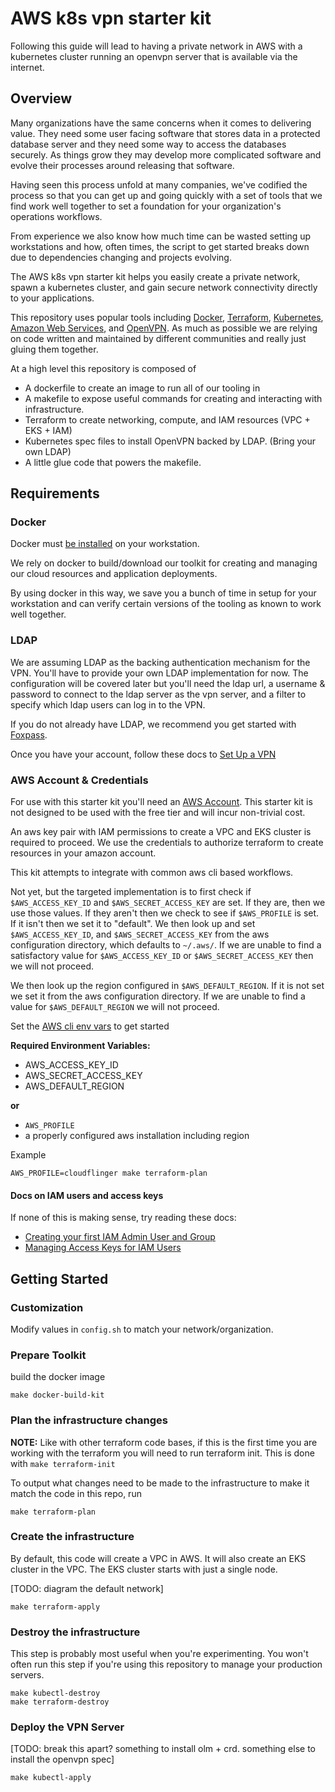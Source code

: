 # AWS k8s vpn starter kit

Following this guide will lead to having a private network in AWS with a kubernetes cluster running an openvpn server that is available via the internet.

## Overview

Many organizations have the same concerns when it comes to delivering value. They need some user facing software that stores data in a protected database server and they need some way to access the databases securely. As things grow they may develop more complicated software and evolve their processes around releasing that software.

Having seen this process unfold at many companies, we've codified the process so that you can get up and going quickly with a set of tools that we find work well together to set a foundation for your organization's operations workflows.

From experience we also know how much time can be wasted setting up workstations and how, often times, the script to get started breaks down due to dependencies changing and projects evolving.

The AWS k8s vpn starter kit helps you easily create a private network, spawn a kubernetes cluster, and gain secure network connectivity directly to your applications.

This repository uses popular tools including [Docker](https://www.docker.com/), [Terraform](https://www.terraform.io/), [Kubernetes](https://kubernetes.io/), [Amazon Web Services](https://aws.amazon.com/), and [OpenVPN](https://openvpn.net/). As much as possible we are relying on code written and maintained by different communities and really just gluing them together.

At a high level this repository is composed of

- A dockerfile to create an image to run all of our tooling in
- A makefile to expose useful commands for creating and interacting with infrastructure.
- Terraform to create networking, compute, and IAM resources (VPC + EKS + IAM)
- Kubernetes spec files to install OpenVPN backed by LDAP. (Bring your own LDAP)
- A little glue code that powers the makefile.

## Requirements

### Docker

Docker must [be installed](https://docs.docker.com/install/) on your workstation.

We rely on docker to build/download our toolkit for creating and managing our cloud resources and application deployments.

By using docker in this way, we save you a bunch of time in setup for your workstation and can verify certain versions of the tooling as known to work well together.

### LDAP

We are assuming LDAP as the backing authentication mechanism for the VPN. You'll have to provide your own LDAP implementation for now. The configuration will be covered later but you'll need the ldap url, a username & password to connect to the ldap server as the vpn server, and a filter to specify which ldap users can log in to the VPN.

If you do not already have LDAP, we recommend you get started with [Foxpass](https://www.foxpass.com/).

Once you have your account, follow these docs to [Set Up a VPN](https://foxpass.readme.io/docs/set-up-a-vpn)

### AWS Account & Credentials

For use with this starter kit you'll need an [AWS Account](https://aws.amazon.com/). This starter kit is not designed to be used with the free tier and will incur non-trivial cost.

An aws key pair with IAM permissions to create a VPC and EKS cluster is required to proceed. We use the credentials to authorize terraform to create resources in your amazon account.

This kit attempts to integrate with common aws cli based workflows.

Not yet, but the targeted implementation is to first check if `$AWS_ACCESS_KEY_ID` and `$AWS_SECRET_ACCESS_KEY` are set. If they are, then we use those values. If they aren't then we check to see if `$AWS_PROFILE` is set. If it isn't then we set it to "default". We then look up and set `$AWS_ACCESS_KEY_ID`, and `$AWS_SECRET_ACCESS_KEY` from the aws configuration directory, which defaults to `~/.aws/`. If we are unable to find a satisfactory value for `$AWS_ACCESS_KEY_ID` or `$AWS_SECRET_ACCESS_KEY` then we will not proceed.

We then look up the region configured in `$AWS_DEFAULT_REGION`. If it is not set we set it from the aws configuration directory. If we are unable to find a value for `$AWS_DEFAULT_REGION` we will not proceed.

Set the [AWS cli env vars](https://docs.aws.amazon.com/cli/latest/userguide/cli-environment.html) to get started

**Required Environment Variables:**
-   AWS_ACCESS_KEY_ID
-   AWS_SECRET_ACCESS_KEY
-   AWS_DEFAULT_REGION

**or**

- `AWS_PROFILE`
- a properly configured aws installation including region

Example

```
AWS_PROFILE=cloudflinger make terraform-plan
```

#### Docs on IAM users and access keys

If none of this is making sense, try reading these docs:

-   [Creating your first IAM Admin User and Group](https://docs.aws.amazon.com/IAM/latest/UserGuide/getting-started_create-admin-group.html)
-   [Managing Access Keys for IAM Users](https://docs.aws.amazon.com/IAM/latest/UserGuide/id_credentials_access-keys.html)

## Getting Started

### Customization

Modify values in `config.sh` to match your network/organization.

### Prepare Toolkit

build the docker image

``` make docker-build-kit ```

### Plan the infrastructure changes

**NOTE:** Like with other terraform code bases, if this is the first time you are working with the terraform you will need to run terraform init. This is done with `make terraform-init`

To output what changes need to be made to the infrastructure to make it match the code in this repo, run

``` make terraform-plan ```

### Create the infrastructure

By default, this code will create a VPC in AWS. It will also create an EKS cluster in the VPC. The EKS cluster starts with just a single node.

[TODO: diagram the default network]

``` make terraform-apply ```

### Destroy the infrastructure

This step is probably most useful when you're experimenting. You won't often run this step if you're using this repository to manage your production servers.

```
make kubectl-destroy
make terraform-destroy
```

### Deploy the VPN Server

[TODO: break this apart? something to install olm + crd. something else to install the openvpn spec]

``` make kubectl-apply ```
